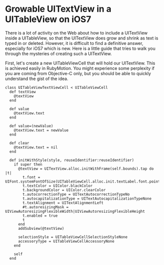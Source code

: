 Growable UITextView in a UITableView on iOS7
============================================

There is a lot of activity on the Web about how to include a UITextView inside a UITableView, so that the UITextView does grow and shrink as text is typed in or deleted. However, it is difficult to find a definitive answer, especially for iOS7 which is new. Here is a little guide that tries to walk you through the mysteries of creating such a UITextView.

First, let's create a new UITableViewCell that will hold our UITextView. This is achieved easily in RubyMotion. You might experience some perplexity if you are coming from Objective-C only, but you should be able to quickly understand the gist of the idea.

	class UITableViewTextViewCell < UITableViewCell
	  def textView
	    @textView
	  end
	  
	  def value
	    @textView.text
	  end
	  
	  def value=(newValue)
	    @textView.text = newValue
	  end
	  
	  def clear
	    @textView.text = nil
	  end
	  
	  def initWithStyle(style, reuseIdentifier:reuseIdentifier)
	    if super then
	      @textView = UITextView.alloc.initWithFrame(self.bounds).tap do |t|
	        t.font = UIFont.systemFontOfSize(UITableViewCell.alloc.init.textLabel.font.pointSize)
	        t.textColor = UIColor.blackColor
	        t.backgroundColor = UIColor.clearColor
	        t.autocorrectionType = UITextAutocorrectionTypeNo
	        t.autocapitalizationType = UITextAutocapitalizationTypeNone
	        t.textAlignment = UITextAlignmentLeft
	        #t.autoresizingMask = UIViewAutoresizingFlexibleWidth|UIViewAutoresizingFlexibleHeight
	        t.enabled = true
	        t
	      end
	      addSubview(@textView)
	  
	      selectionStyle = UITableViewCellSelectionStyleNone
	      accessoryType = UITableViewCellAccessoryNone
	    end
	    
	    self
	  end


